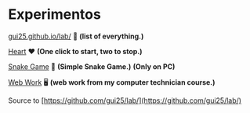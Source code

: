# Experimentos 

[gui25.github.io/lab/](https://gui25.github.io/lab/) 🚀 **(list of everything.)**

[Heart](https://gui25.github.io/lab/heart/) ❤️ **(One click to start, two to stop.)**

[Snake Game](https://gui25.github.io/lab/sneakgame/) 🐍 **(Simple Snake Game.)**      **(Only on PC)**

[Web Work](https://gui25.github.io/lab/WebWork/) 🖥️ **(web work from my computer technician course.)** 

Source to [https://github.com/gui25/lab/](https://github.com/gui25/lab/)
